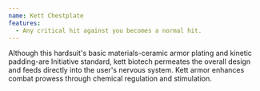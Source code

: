 ```yaml
---
name: Kett Chestplate
features:
  - Any critical hit against you becomes a normal hit.
---
```

Although this hardsuit's basic materials-ceramic armor plating and kinetic padding-are Initiative standard, kett biotech permeates the overall design and feeds directly into the user's nervous system. Kett armor enhances combat prowess through chemical regulation and stimulation.